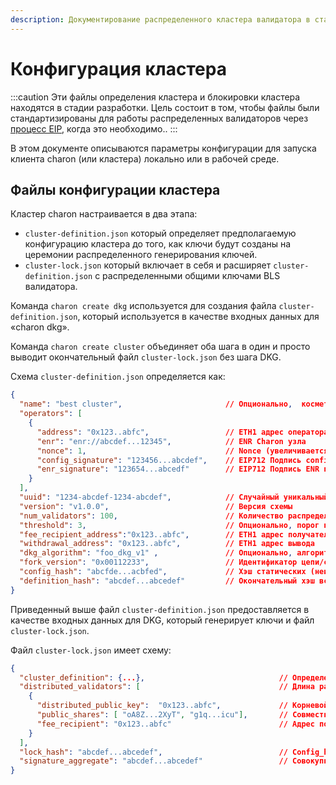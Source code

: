 ```yaml
---
description: Документирование распределенного кластера валидатора в стандартизированном формате файла
---
```


# Конфигурация кластера

:::caution
Эти файлы определения кластера и блокировки кластера находятся в стадии разработки. Цель состоит в том, чтобы файлы были стандартизированы для работы распределенных валидаторов через [процесс EIP](https://eips.ethereum.org/), когда это необходимо..
:::

В этом документе описываются параметры конфигурации для запуска клиента charon (или кластера) локально или в рабочей среде.

## Файлы конфигурации кластера

Кластер charon настраивается в два этапа:
- `cluster-definition.json` который определяет предполагаемую конфигурацию кластера до того, как ключи будут созданы на церемонии распределенного генерирования ключей.
- `cluster-lock.json` который включает в себя и расширяет `cluster-definition.json` с распределенными общими ключами BLS валидатора.

Команда `charon create dkg` используется для создания файла `cluster-definition.json`, который используется в качестве входных данных для «charon dkg».

Команда `charon create cluster` объединяет оба шага в один и просто выводит окончательный файл `cluster-lock.json` без шага DKG.

Схема `cluster-definition.json` определяется как:
```json
{
  "name": "best cluster",                       // Опционально,  косметический идентификатор
  "operators": [
    {
      "address": "0x123..abfc",                 // ETH1 адрес оператора
      "enr": "enr://abcdef...12345",            // ENR Charon узла
      "nonce": 1,                               // Nonce (увеличивается каждый раз, когда ENR добавляется/подписывается)
      "config_signature": "123456...abcdef",    // EIP712 Подпись config_hash по приватному ключу адреса ETH1
      "enr_signature": "123654...abcedf"        // EIP712 Подпись ENR по приватному ключу адреса ETH1
    }
  ],
  "uuid": "1234-abcdef-1234-abcdef",            // Случайный уникальный идентификатор.
  "version": "v1.0.0",                          // Версия схемы
  "num_validators": 100,                        // Количество распределенных валидаторов кластера, которые будут созданы в cluster.lock
  "threshold": 3,                               // Опционально, порог необходимый для восстановления подписи
  "fee_recipient_address":"0x123..abfc",        // ETH1 адрес получателя вознаграждения
  "withdrawal_address": "0x123..abfc",          // ETH1 адрес вывода
  "dkg_algorithm": "foo_dkg_v1" ,               // Опционально, алгоритм DKG для генерации ключей
  "fork_version": "0x00112233",                 // Идентификатор цепи/сети
  "config_hash": "abcfde...acbfed",             // Хэш статических (неизменяемых) полей
  "definition_hash": "abcdef...abcedef"         // Окончательный хэш всех полей
}
```

Приведенный выше файл `cluster-definition.json` предоставляется в качестве входных данных для DKG, который генерирует ключи и файл `cluster-lock.json`.


Файл `cluster-lock.json` имеет схему:
```json
{
  "cluster_definition": {...},                              // Определение кластера json, схема идентична приведенной выше.,
  "distributed_validators": [                               // Длина равная num_validators.
    {
      "distributed_public_key":  "0x123..abfc",             // Корневой открытый ключ DV
      "public_shares": [ "oA8Z...2XyT", "g1q...icu"],       // Совместно используемые открытые ключи
      "fee_recipient": "0x123..abfc"                        // Адрес по умолчанию для вывода средств, если он не установлен, может быть отредактирован вручную
    }
  ],
  "lock_hash": "abcdef...abcedef",                          // Config_hash + distributed_validators
  "signature_aggregate": "abcdef...abcedef"                 // Совокупная подпись BLS хэша блокировки, подписанного каждым открытым ключом DV.
}
```
